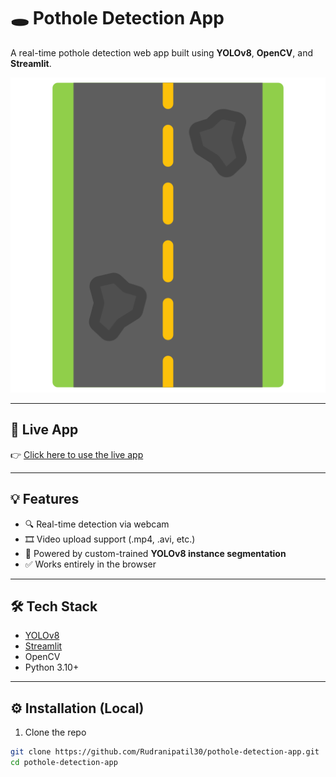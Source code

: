# 🕳️ Pothole Detection App

A real-time pothole detection web app built using **YOLOv8**, **OpenCV**, and **Streamlit**.

![App Preview](pothole.png)

---

## 🚀 Live App

👉 [Click here to use the live app](https://rudranipatil30-pothole-detection-app.streamlit.app)

---

## 💡 Features

- 🔍 Real-time detection via webcam
- 🎞️ Video upload support (.mp4, .avi, etc.)
- 🧠 Powered by custom-trained **YOLOv8 instance segmentation**
- ✅ Works entirely in the browser

---

## 🛠 Tech Stack

- [YOLOv8](https://docs.ultralytics.com/)
- [Streamlit](https://streamlit.io/)
- OpenCV
- Python 3.10+

---

## ⚙️ Installation (Local)

1. Clone the repo  
```bash
git clone https://github.com/Rudranipatil30/pothole-detection-app.git
cd pothole-detection-app
